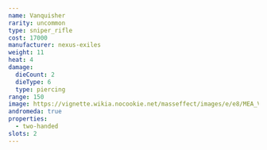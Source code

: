 ```yaml
---
name: Vanquisher
rarity: uncommon
type: sniper_rifle
cost: 17000
manufacturer: nexus-exiles
weight: 11
heat: 4
damage:
  dieCount: 2
  dieType: 6
  type: piercing
range: 150
image: https://vignette.wikia.nocookie.net/masseffect/images/e/e8/MEA_Vanquisher_MP.png/revision/latest?cb=20180602004611
andromeda: true
properties:
  - two-handed
slots: 2
---
```

